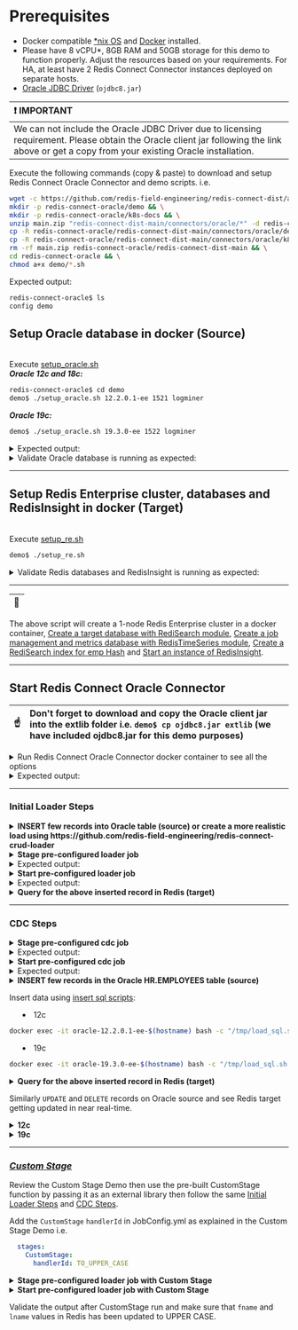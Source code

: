 # Prerequisites

* Docker compatible [*nix OS](https://en.wikipedia.org/wiki/Unix-like) and [Docker](https://docs.docker.com/get-docker) installed.
* Please have 8 vCPU*, 8GB RAM and 50GB storage for this demo to function properly. Adjust the resources based on your requirements. For HA, at least have 2 Redis Connect Connector instances deployed on separate hosts.
* [Oracle JDBC Driver](https://www.oracle.com/database/technologies/appdev/jdbc-downloads.html) (`ojdbc8.jar`)

| :exclamation: IMPORTANT                                                                                                                                                                    |
|:-------------------------------------------------------------------------------------------------------------------------------------------------------------------------------------------|
| We can not include the Oracle JDBC Driver due to licensing requirement. Please obtain the Oracle client jar following the link above or get a copy from your existing Oracle installation. |

<p>Execute the following commands (copy & paste) to download and setup Redis Connect Oracle Connector and demo scripts.
i.e.</p>

```bash
wget -c https://github.com/redis-field-engineering/redis-connect-dist/archive/main.zip && \
mkdir -p redis-connect-oracle/demo && \
mkdir -p redis-connect-oracle/k8s-docs && \
unzip main.zip "redis-connect-dist-main/connectors/oracle/*" -d redis-connect-oracle && \
cp -R redis-connect-oracle/redis-connect-dist-main/connectors/oracle/demo/* redis-connect-oracle/demo && \
cp -R redis-connect-oracle/redis-connect-dist-main/connectors/oracle/k8s-docs/* redis-connect-oracle/k8s-docs && \
rm -rf main.zip redis-connect-oracle/redis-connect-dist-main && \
cd redis-connect-oracle && \
chmod a+x demo/*.sh
```

Expected output:
```bash
redis-connect-oracle$ ls
config demo
```

## Setup Oracle database in docker (Source)

<br>Execute [setup_oracle.sh](setup_oracle.sh)</br>
_**Oracle 12c and 18c:**_

```bash
redis-connect-oracle$ cd demo
demo$ ./setup_oracle.sh 12.2.0.1-ee 1521 logminer
```
_**Oracle 19c:**_

```bash
demo$ ./setup_oracle.sh 19.3.0-ee 1522 logminer
```

<details><summary>Expected output:</summary>
<p>

```bash
Status: Downloaded newer image for virag/oracle-12.2.0.1-ee:latest
ae728fa6e001c2f67e7a783ae2db9bd1999b0d4d6d9f72888a1b0b4473216db1
nc: connect to 172.17.0.9 port 1521 (tcp) failed: Connection refused
Wed Nov 17 19:39:02 UTC 2021 - still trying
Connection to 172.17.0.9 1521 port [tcp/*] succeeded!
Wed Nov 17 19:39:04 UTC 2021 - connected successfully
Wed Nov 17 19:39:04 UTC 2021 - Waiting for oracle database to be up (attempt: 1)...
....
....
SQL> Disconnected from Oracle Database 12c Enterprise Edition Release 12.2.0.1.0 - 64bit Production
The Oracle base remains unchanged with value /opt/oracle
#########################
DATABASE IS READY TO USE!
#########################
....
....
Completed:   ALTER DATABASE ADD SUPPLEMENTAL LOG DATA
2021-11-17T19:46:34.230847+00:00
===========================================================
....
....
SQL> SQL> Connected.
SQL>
  COUNT(*)
----------
       107

1 row selected.

SQL> Disconnected from Oracle Database 12c Enterprise Edition Release 12.2.0.1.0 - 64bit Production
```

</p>
</details>

<details><summary>Validate Oracle database is running as expected:</summary>
<p>

```bash
demo$ docker ps -a | grep oracle
ae728fa6e001        virag/oracle-12.2.0.1-ee                     "/bin/sh -c 'exec $O…"   5 hours ago         Up 5 hours (healthy)    0.0.0.0:1521->1521/tcp                                                                                                                                                                                                                                                                                          oracle-12.2.0.1-ee-virag-cdc
cb7c33534565        virag/oracle-19.3.0-ee                       "/bin/sh -c 'exec $O…"   44 hours ago        Up 44 hours (healthy)   0.0.0.0:1522->1521/tcp                                                                                                                                                                                                                                                                                          oracle-19.3.0-ee-virag-cdc

demo$ docker exec -it oracle-12.2.0.1-ee-$(hostname) bash -c "sqlplus sys/Redis123@ORCLPDB1 as sysdba"

SQL*Plus: Release 12.2.0.1.0 Production on Wed Nov 17 20:22:35 2021

Copyright (c) 1982, 2016, Oracle.  All rights reserved.


Connected to:
Oracle Database 12c Enterprise Edition Release 12.2.0.1.0 - 64bit Production

SQL> select 1 from dual;

	 1
----------
	 1
```

</p>
</details>

---

## Setup Redis Enterprise cluster, databases and RedisInsight in docker (Target)
<br>Execute [setup_re.sh](setup_re.sh)</br>
```bash
demo$ ./setup_re.sh
```
<details><summary>Validate Redis databases and RedisInsight is running as expected:</summary>
<p>

```bash
demo$ docker ps -a | grep redislabs
8c008000ff5c        redislabs/redisinsight:latest              "bash ./docker-entry…"   2 hours ago         Up 2 hours          0.0.0.0:18001->8001/tcp                                                                                                                                                                                                                                                                                         redisinsight
8fe702a340a9        redislabs/redis:latest                     "/opt/start.sh"          2 hours ago         Up 2 hours          53/tcp, 5353/tcp, 8001/tcp, 8080/tcp, 10000-11999/tcp, 12006-19999/tcp, 0.0.0.0:18070->8070/tcp, 0.0.0.0:18443->8443/tcp, 0.0.0.0:19443->9443/tcp, 0.0.0.0:14000->12000/tcp, 0.0.0.0:14001->12001/tcp, 0.0.0.0:14002->12002/tcp, 0.0.0.0:14003->12003/tcp, 0.0.0.0:14004->12004/tcp, 0.0.0.0:14005->12005/tcp   re-node1

demo$ docker exec -it re-node1 bash -c "rladmin status"
CLUSTER NODES:
NODE:ID    ROLE     ADDRESS        EXTERNAL_ADDRESS       HOSTNAME    SHARDS   CORES         FREE_RAM              PROVISIONAL_RAM       VERSION     STATUS
*node:1    master   172.17.0.2                            re-node1    2/100    16            51.17GB/58.87GB       38.71GB/48.28GB       6.2.8-39    OK

DATABASES:
DB:ID       NAME                                   TYPE  MODULE  STATUS  SHARDS  PLACEMENT  REPLICATION  PERSISTENCE  ENDPOINT
db:1        RedisConnect-Target-db                 redis yes     active  1       dense      disabled     disabled     redis-12000.re-cluster.local:12000
db:2        RedisConnect-JobConfig-Metrics-db      redis yes     active  1       dense      disabled     disabled     redis-12001.re-cluster.local:12001

ENDPOINTS:
DB:ID        NAME                                                                       ID                          NODE           ROLE           SSL
db:1         RedisConnect-Target-db                                                     endpoint:1:1                node:1         single         No
db:2         RedisConnect-JobConfig-Metrics-db                                          endpoint:2:1                node:1         single         No

SHARDS:
DB:ID         NAME                                                        ID            NODE        ROLE        SLOTS         USED_MEMORY          STATUS
db:1          RedisConnect-Target-db                                      redis:1       node:1      master      0-16383       2.3MB                OK
db:2          RedisConnect-JobConfig-Metrics-db                           redis:2       node:1      master      0-16383       1.99MB               OK

demo$ docker exec -it re-node1 bash -c "redis-cli -p 12000 FT._LIST"
1) "idx:employees"
```
</p>
</details>

---

| :memo:        |
|---------------|

The above script will create a 1-node Redis Enterprise cluster in a docker container, [Create a target database with RediSearch module](https://docs.redislabs.com/latest/modules/add-module-to-database/), [Create a job management and metrics database with RedisTimeSeries module](https://docs.redislabs.com/latest/modules/add-module-to-database/), [Create a RediSearch index for emp Hash](https://redislabs.com/blog/getting-started-with-redisearch-2-0/) and [Start an instance of RedisInsight](https://docs.redislabs.com/latest/ri/installing/install-docker/).

---

## Start Redis Connect Oracle Connector

| :point_up:    | Don't forget to download and copy the Oracle client jar into the extlib folder i.e. `demo$ cp ojdbc8.jar extlib` (we have included ojdbc8.jar for this demo purposes) |
|---------------|:----------------------------------------------------------------------------------------------------------------------------------------------------------------------|

<details><summary>Run Redis Connect Oracle Connector docker container to see all the options</summary>
<p>

```bash
docker run \
-it --rm --privileged=true \
--name redis-connect-oracle \
-e REDISCONNECT_LOGBACK_CONFIG=/opt/redislabs/redis-connect-oracle/config/logback.xml \
-e REDISCONNECT_CONFIG=/opt/redislabs/redis-connect-oracle/config/samples/oracle \
-v $(pwd)/config:/opt/redislabs/redis-connect-oracle/config \
--net host \
redislabs/redis-connect-oracle:latest
```

</p>
</details>

<details><summary>Expected output:</summary>
<p>

```bash
Unable to find image 'redislabs/redis-connect-oracle:latest' locally
latest: Pulling from redislabs/redis-connect-oracle
97518928ae5f: Already exists
7e453f2d6ca6: Pull complete
fbe136ef5948: Pull complete
b765f6e5f803: Pull complete
26dfdb35b1c9: Pull complete
8c79ede59dbd: Pull complete
fa1f01880109: Pull complete
f1620ca0c97f: Pull complete
919ed065f3c8: Pull complete
e1bffcb6a74e: Pull complete
Digest: sha256:c076f988b517c1bc66c7c3d897915c8e5caeaaf094560a18bb057d3df0e56afb
Status: Downloaded newer image for redislabs/redis-connect-oracle:latest
-------------------------------
Redis Connect startup script.
*******************************
Please ensure that the values of environment variables in /opt/redislabs/redis-connect-oracle/bin/redisconnect.conf are correctly mapped before executing any of the options below
*******************************
Usage: [-h|cli|stage|start]
options:
-h: Print this help message and exit.
cli: starts redis-connect-cli.
stage: clean and stage redis database with cdc or initial loader job configurations.
start: start Redis Connect instance with provided cdc or initial loader job configurations.
-------------------------------
```

</p>
</details>

-------------------------------

### Initial Loader Steps

<details><summary><b>INSERT few records into Oracle table (source) or create a more realistic load using https://github.com/redis-field-engineering/redis-connect-crud-loader</b></summary>

The Oracle [setup](setup_logminer.sh) already loads [Oracle's HR Sample Schema Tables](https://docs.oracle.com/en/database/oracle/oracle-database/19/comsc/HR-sample-schema-table-descriptions.html#GUID-506C25CE-FA5D-472A-9C4C-F9EF200823EE)
<p>Please follow the steps below if you need to load more data into the oracle table before starting the loader job.</p>

Load data using [load sql scripts](load_sql.sh):
<p>

* 12c
```bash
docker exec -it oracle-12.2.0.1-ee-$(hostname) bash -c "/tmp/load_sql.sh insert10k"
```
* 19c
```bash
docker exec -it oracle-19.3.0-ee-$(hostname) bash -c "/tmp/load_sql.sh insert10k"
```
</p>

Load data using crud loader:
<p>

```bash
redis-connect-crud-loader/bin$ ./start.sh crudloader
```
</p>
</details>

<details><summary><b>Stage pre-configured loader job</b></summary>
<p>

Please update the Oracle database port according to your setup e.g. In this demo setup port `1521` is used with Oracle `12c` and port `1522` is used with Oracle `19c`.
```bash
docker run \
-it --rm --privileged=true \
--name redis-connect-oracle \
-e REDISCONNECT_LOGBACK_CONFIG=/opt/redislabs/redis-connect-oracle/config/logback.xml \
-e REDISCONNECT_CONFIG=/opt/redislabs/redis-connect-oracle/config/samples/loader \
-e REDISCONNECT_PDBNAME=ORCLPDB1 \
-e REDISCONNECT_SOURCE_URL=jdbc:oracle:thin:@127.0.0.1:1521/ORCLPDB1?oracle.net.disableOob=true \
-e REDISCONNECT_SOURCE_HOST=127.0.0.1 \
-e REDISCONNECT_SOURCE_PORT=1521 \
-e REDISCONNECT_SOURCE_USERNAME=hr \
-e REDISCONNECT_SOURCE_PASSWORD=hr \
-e REDISCONNECT_JOBCONFIG_REDIS_URL=redis://127.0.0.1:14001 \
-e REDISCONNECT_TARGET_REDIS_URL=redis://127.0.0.1:14000 \
-e REDISCONNECT_METRICS_REDIS_URL=redis://127.0.0.1:14001 \
-e REDISCONNECT_JAVA_OPTIONS="-Xms256m -Xmx256m -Doracle.net.disableOob=true" \
-v $(pwd)/config:/opt/redislabs/redis-connect-oracle/config \
-v $(pwd)/extlib:/opt/redislabs/redis-connect-oracle/extlib \
--net host \
redislabs/redis-connect-oracle:latest stage
```

</p>
</details>

<details><summary>Expected output:</summary>
<p>

```bash
-------------------------------
Staging Redis Connect redis-connect-oracle v0.6.1.1 job using Java 11.0.13 on virag-cdc started by root in /opt/redislabs/redis-connect-oracle/bin
Loading Redis Connect redis-connect-oracle Configurations from /opt/redislabs/redis-connect-oracle/config/samples/loader
01:14:59,609 |-INFO in ch.qos.logback.classic.LoggerContext[default] - Found resource [/opt/redislabs/redis-connect-oracle/config/logback.xml] at [file:/opt/redislabs/redis-connect-oracle/config/logback.xml]
....
01:14:59.913 [main] INFO  startup - ##################################################################
01:14:59.916 [main] INFO  startup -
01:14:59.916 [main] INFO  startup - REDIS CONNECT SETUP CLEAN - Deletes metadata related to Redis Connect from Job Management Database

01:14:59.916 [main] INFO  startup -
01:14:59.916 [main] INFO  startup - ##################################################################
01:15:00.631 [main] INFO  startup - Instance: 31@virag-cdc will attempt to delete (clean) all the metadata related to Redis Connect
01:15:01.418 [main] INFO  startup - Instance: 31@virag-cdc successfully established Redis connection for INIT service
01:15:01.426 [main] INFO  startup - Instance: 31@virag-cdc successfully completed flush (clean) of all the metadata related to Redis Connect
....
01:15:02.279 [main] INFO  startup - ##################################################################
01:15:02.281 [main] INFO  startup -
01:15:02.281 [main] INFO  startup - REDIS CONNECT SETUP CREATE - Seed metadata related to Redis Connect to Job Management Database
01:15:02.281 [main] INFO  startup -
01:15:02.281 [main] INFO  startup - ##################################################################
01:15:02.981 [main] INFO  startup - Instance: 95@virag-cdc will attempt Job Management Database (Redis) with all the configurations and scripts, if applicable, needed to execute jobs
01:15:03.711 [main] INFO  startup - Instance: 95@virag-cdc successfully established Redis connection for INIT service
01:15:03.714 [main] INFO  startup - Instance: 95@virag-cdc successfully created Job Claim Assignment Stream and Consumer Group
01:15:03.728 [main] INFO  startup - Instance: 95@virag-cdc successfully seeded Job related metadata
01:15:03.728 [main] INFO  startup - Instance: 95@virag-cdc successfully seeded Metrics related metadata
01:15:03.728 [main] INFO  startup - Instance: 95@virag-cdc successfully staged Job Management Database (Redis) with all the configurations and scripts, if applicable, needed to execute jobs
-------------------------------
```

</p>
</details>

<details><summary><b>Start pre-configured loader job</b></summary>
<p>

Please update the Oracle database port according to your setup e.g. In this demo setup port `1521` is used with Oracle `12c` and port `1522` is used with Oracle `19c`.
```bash
docker run \
-it --rm --privileged=true \
--name redis-connect-oracle \
-e REDISCONNECT_LOGBACK_CONFIG=/opt/redislabs/redis-connect-oracle/config/logback.xml \
-e REDISCONNECT_CONFIG=/opt/redislabs/redis-connect-oracle/config/samples/loader \
-e REDISCONNECT_PDBNAME=ORCLPDB1 \
-e REDISCONNECT_SOURCE_URL=jdbc:oracle:thin:@127.0.0.1:1521/ORCLPDB1?oracle.net.disableOob=true \
-e REDISCONNECT_SOURCE_HOST=127.0.0.1 \
-e REDISCONNECT_SOURCE_PORT=1521 \
-e REDISCONNECT_SOURCE_USERNAME=hr \
-e REDISCONNECT_SOURCE_PASSWORD=hr \
-e REDISCONNECT_JOBCONFIG_REDIS_URL=redis://127.0.0.1:14001 \
-e REDISCONNECT_TARGET_REDIS_URL=redis://127.0.0.1:14000 \
-e REDISCONNECT_METRICS_REDIS_URL=redis://127.0.0.1:14001 \
-e REDISCONNECT_JAVA_OPTIONS="-Xms256m -Xmx256m -Doracle.net.disableOob=true" \
-v $(pwd)/config:/opt/redislabs/redis-connect-oracle/config \
-v $(pwd)/extlib:/opt/redislabs/redis-connect-oracle/extlib \
--net host \
redislabs/redis-connect-oracle:latest start
```

</p>
</details>

<details><summary>Expected output:</summary>
<p>

```bash
-------------------------------
Starting Redis Connect redis-connect-oracle v0.6.1.1 instance using Java 11.0.13 on virag-cdc started by root in /opt/redislabs/redis-connect-oracle/bin
Loading Redis Connect redis-connect-oracle Configurations from /opt/redislabs/redis-connect-oracle/config/samples/loader
01:18:32,266 |-INFO in ch.qos.logback.classic.LoggerContext[default] - Found resource [/opt/redislabs/redis-connect-oracle/config/logback.xml] at [file:/opt/redislabs/redis-connect-oracle/config/logback.xml]
....
01:18:32.575 [main] INFO  startup -
01:18:32.578 [main] INFO  startup -  /$$$$$$$                  /$$ /$$                  /$$$$$$                                                      /$$
01:18:32.578 [main] INFO  startup - | $$__  $$                | $$|__/                 /$$__  $$                                                    | $$
01:18:32.579 [main] INFO  startup - | $$  \ $$  /$$$$$$   /$$$$$$$ /$$  /$$$$$$$      | $$  \__/  /$$$$$$  /$$$$$$$  /$$$$$$$   /$$$$$$   /$$$$$$$ /$$$$$$
01:18:32.579 [main] INFO  startup - | $$$$$$$/ /$$__  $$ /$$__  $$| $$ /$$_____/      | $$       /$$__  $$| $$__  $$| $$__  $$ /$$__  $$ /$$_____/|_  $$_/
01:18:32.579 [main] INFO  startup - | $$__  $$| $$$$$$$$| $$  | $$| $$|  $$$$$$       | $$      | $$  \ $$| $$  \ $$| $$  \ $$| $$$$$$$$| $$        | $$
01:18:32.579 [main] INFO  startup - | $$  \ $$| $$_____/| $$  | $$| $$ \____  $$      | $$    $$| $$  | $$| $$  | $$| $$  | $$| $$_____/| $$        | $$ /$$
01:18:32.579 [main] INFO  startup - | $$  | $$|  $$$$$$$|  $$$$$$$| $$ /$$$$$$$/      |  $$$$$$/|  $$$$$$/| $$  | $$| $$  | $$|  $$$$$$$|  $$$$$$$  |  $$$$/
01:18:32.580 [main] INFO  startup - |__/  |__/ \_______/ \_______/|__/|_______/        \______/  \______/ |__/  |__/|__/  |__/ \_______/ \_______/   \___/
01:18:32.580 [main] INFO  startup -
01:18:32.580 [main] INFO  startup - ##################################################################
01:18:32.580 [main] INFO  startup -
01:18:32.580 [main] INFO  startup - Initializing Redis Connect Instance
01:18:32.580 [main] INFO  startup -
01:18:32.580 [main] INFO  startup - ##################################################################
....
01:18:59.911 [JobManager-1] INFO  startup - Instance: 30@virag-cdc has claimed 1 job(s) from its 2 max allowable capacity
01:18:59.924 [JobManager-1] INFO  startup - JobId: {connect}:job:initial_load claim request with ID: 1640049303721-0 has been fully processed and all metadata has been updated
01:18:59.927 [JobManager-1] INFO  startup - Instance: 30@virag-cdc published Job Claim Transition Event to Channel: REDIS.CONNECT.JOB.CLAIM.TRANSITION.EVENTS Message: {"jobId":"{connect}:job:initial_load","instanceName":"30@virag-cdc","transitionEvent":"CLAIMED","serviceName":"JobClaimer"}
....
01:19:30.311 [JobManager-2] INFO  startup - Instance: 30@virag-cdc successfully started job execution for JobId: {connect}:task:partition:initial_load:1
01:19:30.317 [JobManager-2] INFO  startup - Instance: 30@virag-cdc successfully established Redis connection for HeartbeatManager service
01:19:30.318 [JobManager-2] INFO  startup - Instance: 30@virag-cdc has successfully claimed ownership of JobId: {connect}:task:partition:initial_load:1
01:19:30.318 [JobManager-2] INFO  startup - Instance: 30@virag-cdc has claimed 1 job(s) from its 2 max allowable capacity
01:19:30.322 [JobManager-2] INFO  startup - JobId: {connect}:task:partition:initial_load:1 claim request with ID: 1640049540105-0 has been fully processed and all metadata has been updated
01:19:30.323 [JobManager-2] INFO  startup - Instance: 30@virag-cdc published Job Claim Transition Event to Channel: REDIS.CONNECT.JOB.CLAIM.TRANSITION.EVENTS Message: {"jobId":"{connect}:task:partition:initial_load:1","instanceName":"30@virag-cdc","transitionEvent":"CLAIMED","serviceName":"JobClaimer"}
01:19:30.324 [lettuce-epollEventLoop-4-3] INFO  startup - Instance: 30@virag-cdc consumed Job Claim Transition Event on Channel: REDIS.CONNECT.JOB.CLAIM.TRANSITION.EVENTS Message: {"jobId":"{connect}:task:partition:initial_load:1","instanceName":"30@virag-cdc","transitionEvent":"CLAIMED","serviceName":"JobClaimer"}
01:19:30.349 [EventProducer-2] INFO  redisconnect - Instance: 30@virag-cdc completed JobId: {connect}:task:partition:initial_load:1 from StartRecord: 1 to EndRecord: 220
01:19:40.354 [EventProducer-2] INFO  startup - Instance: 30@virag-cdc successfully cancelled heartbeat for JobId: {connect}:task:partition:initial_load:1
01:19:40.354 [EventProducer-2] INFO  startup - Instance: 30@virag-cdc successfully stopped replication pipeline for JobId: {connect}:task:partition:initial_load:1
01:19:40.354 [EventProducer-2] INFO  startup - Instance: 30@virag-cdc now owns 0 job(s) from its 2 max allowable capacity
01:19:40.355 [EventProducer-2] INFO  startup - Instance: 30@virag-cdc successfully removed JobId: {connect}:task:partition:initial_load:1
....
01:19:59.302 [JobManager-2] INFO  startup - Instance: 30@virag-cdc successfully started job execution for JobId: {connect}:task:partition:initial_load:2
01:19:59.302 [JobManager-2] INFO  startup - Instance: 30@virag-cdc has successfully claimed ownership of JobId: {connect}:task:partition:initial_load:2
01:19:59.302 [JobManager-2] INFO  startup - Instance: 30@virag-cdc has claimed 1 job(s) from its 2 max allowable capacity
01:19:59.305 [JobManager-2] INFO  startup - JobId: {connect}:task:partition:initial_load:2 claim request with ID: 1640049540109-0 has been fully processed and all metadata has been updated
01:19:59.306 [lettuce-epollEventLoop-4-3] INFO  startup - Instance: 30@virag-cdc consumed Job Claim Transition Event on Channel: REDIS.CONNECT.JOB.CLAIM.TRANSITION.EVENTS Message: {"jobId":"{connect}:task:partition:initial_load:2","instanceName":"30@virag-cdc","transitionEvent":"CLAIMED","serviceName":"JobClaimer"}
01:19:59.306 [JobManager-2] INFO  startup - Instance: 30@virag-cdc published Job Claim Transition Event to Channel: REDIS.CONNECT.JOB.CLAIM.TRANSITION.EVENTS Message: {"jobId":"{connect}:task:partition:initial_load:2","instanceName":"30@virag-cdc","transitionEvent":"CLAIMED","serviceName":"JobClaimer"}
01:19:59.313 [EventProducer-1] INFO  redisconnect - Instance: 30@virag-cdc completed JobId: {connect}:task:partition:initial_load:2 from StartRecord: 221 to EndRecord: 440
01:20:09.317 [EventProducer-1] INFO  startup - Instance: 30@virag-cdc successfully cancelled heartbeat for JobId: {connect}:task:partition:initial_load:2
01:20:09.317 [EventProducer-1] INFO  startup - Instance: 30@virag-cdc successfully stopped replication pipeline for JobId: {connect}:task:partition:initial_load:2
01:20:09.317 [EventProducer-1] INFO  startup - Instance: 30@virag-cdc now owns 0 job(s) from its 2 max allowable capacity
01:20:09.317 [EventProducer-1] INFO  startup - Instance: 30@virag-cdc successfully removed JobId: {connect}:task:partition:initial_load:2
....
01:20:29.308 [JobManager-1] INFO  startup - Instance: 30@virag-cdc successfully started job execution for JobId: {connect}:task:partition:initial_load:3
01:20:29.308 [JobManager-1] INFO  startup - Instance: 30@virag-cdc has successfully claimed ownership of JobId: {connect}:task:partition:initial_load:3
01:20:29.308 [JobManager-1] INFO  startup - Instance: 30@virag-cdc has claimed 1 job(s) from its 2 max allowable capacity
01:20:29.311 [JobManager-1] INFO  startup - JobId: {connect}:task:partition:initial_load:3 claim request with ID: 1640049540113-0 has been fully processed and all metadata has been updated
01:20:29.312 [JobManager-1] INFO  startup - Instance: 30@virag-cdc published Job Claim Transition Event to Channel: REDIS.CONNECT.JOB.CLAIM.TRANSITION.EVENTS Message: {"jobId":"{connect}:task:partition:initial_load:3","instanceName":"30@virag-cdc","transitionEvent":"CLAIMED","serviceName":"JobClaimer"}
01:20:29.312 [lettuce-epollEventLoop-4-3] INFO  startup - Instance: 30@virag-cdc consumed Job Claim Transition Event on Channel: REDIS.CONNECT.JOB.CLAIM.TRANSITION.EVENTS Message: {"jobId":"{connect}:task:partition:initial_load:3","instanceName":"30@virag-cdc","transitionEvent":"CLAIMED","serviceName":"JobClaimer"}
01:20:29.316 [EventProducer-2] INFO  redisconnect - Instance: 30@virag-cdc completed JobId: {connect}:task:partition:initial_load:3 from StartRecord: 441 to EndRecord: 660
01:20:39.319 [EventProducer-2] INFO  startup - Instance: 30@virag-cdc successfully cancelled heartbeat for JobId: {connect}:task:partition:initial_load:3
01:20:39.320 [EventProducer-2] INFO  startup - Instance: 30@virag-cdc successfully stopped replication pipeline for JobId: {connect}:task:partition:initial_load:3
01:20:39.320 [EventProducer-2] INFO  startup - Instance: 30@virag-cdc now owns 0 job(s) from its 2 max allowable capacity
01:20:39.320 [EventProducer-2] INFO  startup - Instance: 30@virag-cdc successfully removed JobId: {connect}:task:partition:initial_load:3
....
01:20:59.303 [JobManager-2] INFO  startup - Instance: 30@virag-cdc successfully started job execution for JobId: {connect}:task:partition:initial_load:4
01:20:59.303 [JobManager-2] INFO  startup - Instance: 30@virag-cdc has successfully claimed ownership of JobId: {connect}:task:partition:initial_load:4
01:20:59.303 [JobManager-2] INFO  startup - Instance: 30@virag-cdc has claimed 1 job(s) from its 2 max allowable capacity
01:20:59.305 [JobManager-2] INFO  startup - JobId: {connect}:task:partition:initial_load:4 claim request with ID: 1640049540117-0 has been fully processed and all metadata has been updated
01:20:59.306 [JobManager-2] INFO  startup - Instance: 30@virag-cdc published Job Claim Transition Event to Channel: REDIS.CONNECT.JOB.CLAIM.TRANSITION.EVENTS Message: {"jobId":"{connect}:task:partition:initial_load:4","instanceName":"30@virag-cdc","transitionEvent":"CLAIMED","serviceName":"JobClaimer"}
01:20:59.306 [lettuce-epollEventLoop-4-3] INFO  startup - Instance: 30@virag-cdc consumed Job Claim Transition Event on Channel: REDIS.CONNECT.JOB.CLAIM.TRANSITION.EVENTS Message: {"jobId":"{connect}:task:partition:initial_load:4","instanceName":"30@virag-cdc","transitionEvent":"CLAIMED","serviceName":"JobClaimer"}
01:20:59.310 [EventProducer-1] INFO  redisconnect - Instance: 30@virag-cdc completed JobId: {connect}:task:partition:initial_load:4 from StartRecord: 661 to EndRecord: 880
01:21:09.313 [EventProducer-1] INFO  startup - Instance: 30@virag-cdc successfully cancelled heartbeat for JobId: {connect}:task:partition:initial_load:4
01:21:09.314 [EventProducer-1] INFO  startup - Instance: 30@virag-cdc successfully stopped replication pipeline for JobId: {connect}:task:partition:initial_load:4
01:21:09.314 [EventProducer-1] INFO  startup - Instance: 30@virag-cdc now owns 0 job(s) from its 2 max allowable capacity
01:21:09.314 [EventProducer-1] INFO  startup - Instance: 30@virag-cdc successfully removed JobId: {connect}:task:partition:initial_load:4
....
01:21:29.298 [JobManager-1] INFO  startup - Instance: 30@virag-cdc successfully started job execution for JobId: {connect}:task:partition:initial_load:5
01:21:29.298 [JobManager-1] INFO  startup - Instance: 30@virag-cdc has successfully claimed ownership of JobId: {connect}:task:partition:initial_load:5
01:21:29.298 [JobManager-1] INFO  startup - Instance: 30@virag-cdc has claimed 1 job(s) from its 2 max allowable capacity
01:21:29.301 [JobManager-1] INFO  startup - JobId: {connect}:task:partition:initial_load:5 claim request with ID: 1640049540119-0 has been fully processed and all metadata has been updated
01:21:29.302 [JobManager-1] INFO  startup - Instance: 30@virag-cdc published Job Claim Transition Event to Channel: REDIS.CONNECT.JOB.CLAIM.TRANSITION.EVENTS Message: {"jobId":"{connect}:task:partition:initial_load:5","instanceName":"30@virag-cdc","transitionEvent":"CLAIMED","serviceName":"JobClaimer"}
01:21:29.302 [lettuce-epollEventLoop-4-3] INFO  startup - Instance: 30@virag-cdc consumed Job Claim Transition Event on Channel: REDIS.CONNECT.JOB.CLAIM.TRANSITION.EVENTS Message: {"jobId":"{connect}:task:partition:initial_load:5","instanceName":"30@virag-cdc","transitionEvent":"CLAIMED","serviceName":"JobClaimer"}
01:21:29.305 [EventProducer-2] INFO  redisconnect - Instance: 30@virag-cdc completed JobId: {connect}:task:partition:initial_load:5 from StartRecord: 881 to EndRecord: 1104
01:21:39.308 [EventProducer-2] INFO  startup - Instance: 30@virag-cdc successfully cancelled heartbeat for JobId: {connect}:task:partition:initial_load:5
01:21:39.309 [EventProducer-2] INFO  startup - Instance: 30@virag-cdc successfully stopped replication pipeline for JobId: {connect}:task:partition:initial_load:5
01:21:39.309 [EventProducer-2] INFO  startup - Instance: 30@virag-cdc now owns 0 job(s) from its 2 max allowable capacity
01:21:39.309 [EventProducer-2] INFO  startup - Instance: 30@virag-cdc successfully removed JobId: {connect}:task:partition:initial_load:5
```

</p>
</details>

<details><summary><b>Query for the above inserted record in Redis (target)</b></summary>
<p>
e.g.

```bash
demo$ sudo docker exec -it re-node1 bash -c 'redis-cli -p 12000 ft.search idx:employees "*"'
```

</p>
</details>

-------------------------------

### CDC Steps
<details><summary><b>Stage pre-configured cdc job</b></summary>
<p>

Please update the Oracle database port according to your setup e.g. In this demo setup port `1521` is used with Oracle `12c` and port `1522` is used with Oracle `19c`.
```bash
docker run \
-it --rm --privileged=true \
--name redis-connect-oracle \
-e REDISCONNECT_LOGBACK_CONFIG=/opt/redislabs/redis-connect-oracle/config/logback.xml \
-e REDISCONNECT_CONFIG=/opt/redislabs/redis-connect-oracle/config/samples/oracle \
-e REDISCONNECT_SOURCE_HOST=127.0.0.1 \
-e REDISCONNECT_SOURCE_PORT=1521 \
-e REDISCONNECT_PDBNAME=ORCLPDB1 \
-e REDISCONNECT_CDBNAME=ORCLCDB \
-e REDISCONNECT_SOURCE_URL=jdbc:oracle:thin:@127.0.0.1:1521/ORCLCDB?oracle.net.disableOob=true \
-e REDISCONNECT_SOURCE_USERNAME=c##rcuser \
-e REDISCONNECT_SOURCE_PASSWORD=rcpwd \
-e REDISCONNECT_SOURCE_METADATA_URL=jdbc:oracle:thin:@127.0.0.1:1521/ORCLPDB1?oracle.net.disableOob=true \
-e REDISCONNECT_SOURCE_METADATA_USERNAME=hr \
-e REDISCONNECT_SOURCE_METADATA_PASSWORD=hr \
-e REDISCONNECT_JOBCONFIG_REDIS_URL=redis://127.0.0.1:14001 \
-e REDISCONNECT_TARGET_REDIS_URL=redis://127.0.0.1:14000 \
-e REDISCONNECT_METRICS_REDIS_URL=redis://127.0.0.1:14001 \
-e REDISCONNECT_JAVA_OPTIONS="-Xms256m -Xmx256m -Doracle.net.disableOob=true" \
-v $(pwd)/config:/opt/redislabs/redis-connect-oracle/config \
-v $(pwd)/extlib:/opt/redislabs/redis-connect-oracle/extlib \
--net host \
redislabs/redis-connect-oracle:latest stage
```

</p>
</details>

<details><summary>Expected output:</summary>
<p>

```bash
-------------------------------
-------------------------------
Staging Redis Connect redis-connect-oracle v0.6.1.1 job using Java 11.0.13 on virag-cdc started by root in /opt/redislabs/redis-connect-oracle/bin
Loading Redis Connect redis-connect-oracle Configurations from /opt/redislabs/redis-connect-oracle/config/samples/oracle
01:36:12,511 |-INFO in ch.qos.logback.classic.LoggerContext[default] - Found resource [/opt/redislabs/redis-connect-oracle/config/logback.xml] at [file:/opt/redislabs/redis-connect-oracle/config/logback.xml]
....
01:36:12.769 [main] INFO  startup - ##################################################################
01:36:12.772 [main] INFO  startup -
01:36:12.772 [main] INFO  startup - REDIS CONNECT SETUP CLEAN - Deletes metadata related to Redis Connect from Job Management Database

01:36:12.772 [main] INFO  startup -
01:36:12.772 [main] INFO  startup - ##################################################################
01:36:13.490 [main] INFO  startup - Instance: 30@virag-cdc will attempt to delete (clean) all the metadata related to Redis Connect
01:36:14.235 [main] INFO  startup - Instance: 30@virag-cdc successfully established Redis connection for INIT service
01:36:14.251 [main] INFO  startup - Instance: 30@virag-cdc successfully completed flush (clean) of all the metadata related to Redis Connect
....
01:36:15.179 [main] INFO  startup - ##################################################################
01:36:15.181 [main] INFO  startup -
01:36:15.181 [main] INFO  startup - REDIS CONNECT SETUP CREATE - Seed metadata related to Redis Connect to Job Management Database
01:36:15.182 [main] INFO  startup -
01:36:15.182 [main] INFO  startup - ##################################################################
01:36:15.911 [main] INFO  startup - Instance: 94@virag-cdc will attempt Job Management Database (Redis) with all the configurations and scripts, if applicable, needed to execute jobs
01:36:16.653 [main] INFO  startup - Instance: 94@virag-cdc successfully established Redis connection for INIT service
01:36:16.656 [main] INFO  startup - Instance: 94@virag-cdc successfully created Job Claim Assignment Stream and Consumer Group
01:36:16.669 [main] INFO  startup - Instance: 94@virag-cdc successfully seeded Job related metadata
01:36:16.834 [main] INFO  startup - Instance: 94@virag-cdc successfully seeded Metrics related metadata
01:36:16.834 [main] INFO  startup - Instance: 94@virag-cdc successfully staged Job Management Database (Redis) with all the configurations and scripts, if applicable, needed to execute jobs
-------------------------------
```

</p>
</details>

<details><summary><b>Start pre-configured cdc job</b></summary>
<p>

Please update the Oracle database port according to your setup e.g. In this demo setup port `1521` is used with Oracle `12c` and port `1522` is used with Oracle `19c`.
```bash
docker run \
-it --rm --privileged=true \
--name redis-connect-oracle \
-e REDISCONNECT_LOGBACK_CONFIG=/opt/redislabs/redis-connect-oracle/config/logback.xml \
-e REDISCONNECT_CONFIG=/opt/redislabs/redis-connect-oracle/config/samples/oracle \
-e REDISCONNECT_SOURCE_HOST=127.0.0.1 \
-e REDISCONNECT_SOURCE_PORT=1521 \
-e REDISCONNECT_PDBNAME=ORCLPDB1 \
-e REDISCONNECT_CDBNAME=ORCLCDB \
-e REDISCONNECT_SOURCE_URL=jdbc:oracle:thin:@127.0.0.1:1521/ORCLCDB?oracle.net.disableOob=true \
-e REDISCONNECT_SOURCE_USERNAME=c##rcuser \
-e REDISCONNECT_SOURCE_PASSWORD=rcpwd \
-e REDISCONNECT_SOURCE_METADATA_URL=jdbc:oracle:thin:@127.0.0.1:1521/ORCLPDB1?oracle.net.disableOob=true \
-e REDISCONNECT_SOURCE_METADATA_USERNAME=hr \
-e REDISCONNECT_SOURCE_METADATA_PASSWORD=hr \
-e REDISCONNECT_JOBCONFIG_REDIS_URL=redis://127.0.0.1:14001 \
-e REDISCONNECT_TARGET_REDIS_URL=redis://127.0.0.1:14000 \
-e REDISCONNECT_METRICS_REDIS_URL=redis://127.0.0.1:14001 \
-e REDISCONNECT_JAVA_OPTIONS="-Xms256m -Xmx256m -Doracle.net.disableOob=true" \
-v $(pwd)/config:/opt/redislabs/redis-connect-oracle/config \
-v $(pwd)/extlib:/opt/redislabs/redis-connect-oracle/extlib \
--net host \
redislabs/redis-connect-oracle:latest start
```

</p>
</details>

<details><summary>Expected output:</summary>
<p>

```bash
-------------------------------
Starting Redis Connect redis-connect-oracle v0.6.1.1 instance using Java 11.0.13 on virag-cdc started by root in /opt/redislabs/redis-connect-oracle/bin
Loading Redis Connect redis-connect-oracle Configurations from /opt/redislabs/redis-connect-oracle/config/samples/oracle
01:45:09,344 |-INFO in ch.qos.logback.classic.LoggerContext[default] - Found resource [/opt/redislabs/redis-connect-oracle/config/logback.xml] at [file:/opt/redislabs/redis-connect-oracle/config/logback.xml]
....
01:45:09.653 [main] INFO  startup -
01:45:09.657 [main] INFO  startup -  /$$$$$$$                  /$$ /$$                  /$$$$$$                                                      /$$
01:45:09.657 [main] INFO  startup - | $$__  $$                | $$|__/                 /$$__  $$                                                    | $$
01:45:09.657 [main] INFO  startup - | $$  \ $$  /$$$$$$   /$$$$$$$ /$$  /$$$$$$$      | $$  \__/  /$$$$$$  /$$$$$$$  /$$$$$$$   /$$$$$$   /$$$$$$$ /$$$$$$
01:45:09.658 [main] INFO  startup - | $$$$$$$/ /$$__  $$ /$$__  $$| $$ /$$_____/      | $$       /$$__  $$| $$__  $$| $$__  $$ /$$__  $$ /$$_____/|_  $$_/
01:45:09.658 [main] INFO  startup - | $$__  $$| $$$$$$$$| $$  | $$| $$|  $$$$$$       | $$      | $$  \ $$| $$  \ $$| $$  \ $$| $$$$$$$$| $$        | $$
01:45:09.658 [main] INFO  startup - | $$  \ $$| $$_____/| $$  | $$| $$ \____  $$      | $$    $$| $$  | $$| $$  | $$| $$  | $$| $$_____/| $$        | $$ /$$
01:45:09.658 [main] INFO  startup - | $$  | $$|  $$$$$$$|  $$$$$$$| $$ /$$$$$$$/      |  $$$$$$/|  $$$$$$/| $$  | $$| $$  | $$|  $$$$$$$|  $$$$$$$  |  $$$$/
01:45:09.658 [main] INFO  startup - |__/  |__/ \_______/ \_______/|__/|_______/        \______/  \______/ |__/  |__/|__/  |__/ \_______/ \_______/   \___/
01:45:09.658 [main] INFO  startup -
01:45:09.659 [main] INFO  startup - ##################################################################
01:45:09.659 [main] INFO  startup -
01:45:09.659 [main] INFO  startup - Initializing Redis Connect Instance
01:45:09.659 [main] INFO  startup -
01:45:09.659 [main] INFO  startup - ##################################################################
....
01:45:26.352 [JobManager-1] INFO  startup - Instance: 29@virag-cdc successfully established Redis connection for HeartbeatManager service
01:45:26.353 [JobManager-1] INFO  startup - Instance: 29@virag-cdc was successfully elected Redis Connect cluster leader
01:45:36.422 [JobManager-1] INFO  startup - Getting instance of EventHandler for : REDIS_HASH_WRITER
01:45:36.447 [JobManager-1] INFO  startup - Instance: 29@virag-cdc successfully established Redis connection for RedisConnectorEventHandler service
01:45:36.451 [JobManager-1] INFO  startup - Getting instance of EventHandler for : REDIS_HASH_CHECKPOINT_WRITER
01:45:36.451 [JobManager-1] WARN  startup - metricsKey not set - Metrics collection will be disabled
01:45:36.461 [JobManager-1] INFO  startup - Instance: 29@virag-cdc successfully established Redis connection for RedisCheckpointReader service
01:45:37.025 [JobManager-1] INFO  redisconnect - Reading Mapper Config from : /opt/redislabs/redis-connect-oracle/config/samples/oracle/mappers
01:45:37.041 [JobManager-1] INFO  redisconnect - Loaded Config for : HR.EMPLOYEES
01:45:37.041 [JobManager-1] INFO  redisconnect - Loaded Config for : HR.JOBS
01:45:37.369 [JobManager-1] INFO  i.d.connector.common.BaseSourceTask - Starting OracleConnectorTask with configuration:
....
01:45:37.598 [JobManager-1] INFO  startup - Instance: 29@virag-cdc successfully started job execution for JobId: {connect}:job:RedisConnect-Oracle
01:45:37.599 [JobManager-1] INFO  startup - Instance: 29@virag-cdc has successfully claimed ownership of JobId: {connect}:job:RedisConnect-Oracle
01:45:37.599 [JobManager-1] INFO  startup - Instance: 29@virag-cdc has claimed 1 job(s) from its 2 max allowable capacity
....
01:45:39.712 [debezium-oracleconnector-RedisConnect-change-event-source-coordinator] INFO  i.d.p.s.AbstractSnapshotChangeEventSource - Snapshot - Final stage
01:45:39.715 [debezium-oracleconnector-RedisConnect-change-event-source-coordinator] INFO  i.d.p.ChangeEventSourceCoordinator - Snapshot ended with SnapshotResult [status=COMPLETED, offset=OracleOffsetContext [scn=7469456]]
01:45:39.718 [debezium-oracleconnector-RedisConnect-change-event-source-coordinator] INFO  i.d.p.m.StreamingChangeEventSourceMetrics - Connected metrics set to 'true'
01:45:39.719 [debezium-oracleconnector-RedisConnect-change-event-source-coordinator] INFO  i.d.p.ChangeEventSourceCoordinator - Starting streaming
```

</p>
</details>

<details><summary><b>INSERT few records in the Oracle HR.EMPLOYEES table (source)</b>

Insert data using [insert sql scripts](load_sql.sh):
<p>

* 12c
```bash
docker exec -it oracle-12.2.0.1-ee-$(hostname) bash -c "/tmp/load_sql.sh insert1k"
```
* 19c
```bash
docker exec -it oracle-19.3.0-ee-$(hostname) bash -c "/tmp/load_sql.sh insert1k"
```
</p>
</summary>
</details>

<details><summary><b>Query for the above inserted record in Redis (target)</b></summary>
</details>

Similarly `UPDATE` and `DELETE` records on Oracle source and see Redis target getting updated in near real-time.

<details><summary><b>12c</b></summary>

```bash
docker exec -it oracle-12.2.0.1-ee-$(hostname) bash -c "/tmp/load_sql.sh update"

docker exec -it oracle-12.2.0.1-ee-$(hostname) bash -c "/tmp/load_sql.sh delete"
```

</details>

<details><summary><b>19c</b></summary>

```bash
docker exec -it oracle-19.3.0-ee-$(hostname) bash -c "/tmp/load_sql.sh update"

docker exec -it oracle-19.3.0-ee-$(hostname) bash -c "/tmp/load_sql.sh delete"
```

</details>

-------------------------------

### [_Custom Stage_](https://github.com/redis-field-engineering/redis-connect-custom-stage-demo)

Review the Custom Stage Demo then use the pre-built CustomStage function by passing it as an external library then follow the same [Initial Loader Steps](#initial-loader-steps) and [CDC Steps](#cdc-steps).

Add the `CustomStage` `handlerId` in JobConfig.yml as explained in the Custom Stage Demo i.e.
```yml
  stages:
    CustomStage:
      handlerId: TO_UPPER_CASE
```
<details><summary><b>Stage pre-configured loader job with Custom Stage</b></summary>
<p>

```bash
docker run \
-it --rm --privileged=true \
--name redis-connect-oracle \
-e REDISCONNECT_LOGBACK_CONFIG=/opt/redislabs/redis-connect-oracle/config/logback.xml \
-e REDISCONNECT_CONFIG=/opt/redislabs/redis-connect-oracle/config/samples/loader \
-e REDISCONNECT_PDBNAME=ORCLPDB1 \
-e REDISCONNECT_SOURCE_URL=jdbc:oracle:thin:@127.0.0.1:1521/ORCLPDB1?oracle.net.disableOob=true \
-e REDISCONNECT_SOURCE_HOST=127.0.0.1 \
-e REDISCONNECT_SOURCE_PORT=1521 \
-e REDISCONNECT_SOURCE_USERNAME=hr \
-e REDISCONNECT_SOURCE_PASSWORD=hr \
-e REDISCONNECT_JOBCONFIG_REDIS_URL=redis://127.0.0.1:14001 \
-e REDISCONNECT_TARGET_REDIS_URL=redis://127.0.0.1:14000 \
-e REDISCONNECT_METRICS_REDIS_URL=redis://127.0.0.1:14001 \
-e REDISCONNECT_JAVA_OPTIONS="-Xms256m -Xmx256m -Doracle.net.disableOob=true" \
-v $(pwd)/config:/opt/redislabs/redis-connect-oracle/config \
-v $(pwd)/extlib:/opt/redislabs/redis-connect-oracle/extlib \
--net host \
redislabs/redis-connect-oracle:latest stage
```

</p>
</details>

<details><summary><b>Start pre-configured loader job with Custom Stage</b></summary>
<p>

```bash
docker run \
-it --rm --privileged=true \
--name redis-connect-oracle \
-e REDISCONNECT_LOGBACK_CONFIG=/opt/redislabs/redis-connect-oracle/config/logback.xml \
-e REDISCONNECT_CONFIG=/opt/redislabs/redis-connect-oracle/config/samples/loader \
-e REDISCONNECT_PDBNAME=ORCLPDB1 \
-e REDISCONNECT_SOURCE_URL=jdbc:oracle:thin:@127.0.0.1:1521/ORCLPDB1?oracle.net.disableOob=true \
-e REDISCONNECT_SOURCE_HOST=127.0.0.1 \
-e REDISCONNECT_SOURCE_PORT=1521 \
-e REDISCONNECT_SOURCE_USERNAME=hr \
-e REDISCONNECT_SOURCE_PASSWORD=hr \
-e REDISCONNECT_JOBCONFIG_REDIS_URL=redis://127.0.0.1:14001 \
-e REDISCONNECT_TARGET_REDIS_URL=redis://127.0.0.1:14000 \
-e REDISCONNECT_METRICS_REDIS_URL=redis://127.0.0.1:14001 \
-e REDISCONNECT_JAVA_OPTIONS="-Xms256m -Xmx256m -Doracle.net.disableOob=true" \
-v $(pwd)/config:/opt/redislabs/redis-connect-oracle/config \
-v $(pwd)/extlib:/opt/redislabs/redis-connect-oracle/extlib \
--net host \
redislabs/redis-connect-oracle:latest start
```

</p>
</details>

Validate the output after CustomStage run and make sure that `fname` and `lname` values in Redis has been updated to UPPER CASE.
